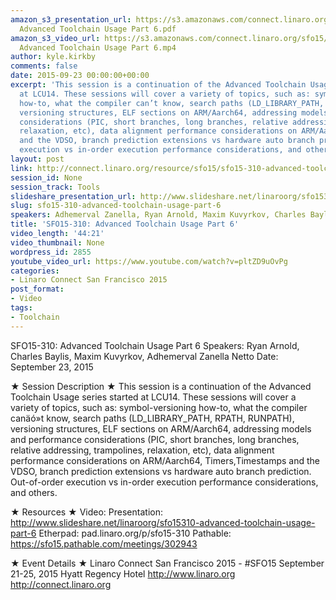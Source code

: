 ```yaml
---
amazon_s3_presentation_url: https://s3.amazonaws.com/connect.linaro.org/sfo15/Presentations/09-23-Wednesday/SFO15-310-
  Advanced Toolchain Usage Part 6.pdf
amazon_s3_video_url: https://s3.amazonaws.com/connect.linaro.org/sfo15/Videos/09-23-Wednesday/SFO15-310
  Advanced Toolchain Usage Part 6.mp4
author: kyle.kirkby
comments: false
date: 2015-09-23 00:00:00+00:00
excerpt: 'This session is a continuation of the Advanced Toolchain Usage series started
  at LCU14. These sessions will cover a variety of topics, such as: symbol-versioning
  how-to, what the compiler can’t know, search paths (LD_LIBRARY_PATH, RPATH, RUNPATH),
  versioning structures, ELF sections on ARM/Aarch64, addressing models and performance
  considerations (PIC, short branches, long branches, relative addressing, trampolines,
  relaxation, etc), data alignment performance considerations on ARM/Aarch64, Timers,Timestamps
  and the VDSO, branch prediction extensions vs hardware auto branch prediction. Out-of-order
  execution vs in-order execution performance considerations, and others.'
layout: post
link: http://connect.linaro.org/resource/sfo15/sfo15-310-advanced-toolchain-usage-part-6/
session_id: None
session_track: Tools
slideshare_presentation_url: http://www.slideshare.net/linaroorg/sfo15310-advanced-toolchain-usage-part-6
slug: sfo15-310-advanced-toolchain-usage-part-6
speakers: Adhemerval Zanella, Ryan Arnold, Maxim Kuvyrkov, Charles Baylis
title: 'SFO15-310: Advanced Toolchain Usage Part 6'
video_length: '44:21'
video_thumbnail: None
wordpress_id: 2855
youtube_video_url: https://www.youtube.com/watch?v=pltZD9uOvPg
categories:
- Linaro Connect San Francisco 2015
post_format:
- Video
tags:
- Toolchain
---
```


SFO15-310: Advanced Toolchain Usage Part 6
Speakers:  Ryan Arnold, Charles Baylis, Maxim Kuvyrkov, Adhemerval Zanella Netto
Date: September 23, 2015

★ Session Description ★
This session is a continuation of the Advanced Toolchain Usage series started at LCU14. These sessions will cover a variety of topics, such as: symbol-versioning how-to, what the compiler canäó»t know, search paths (LD_LIBRARY_PATH, RPATH, RUNPATH), versioning structures, ELF sections on ARM/Aarch64, addressing models and performance considerations (PIC, short branches, long branches, relative addressing, trampolines, relaxation, etc), data alignment performance considerations on ARM/Aarch64, Timers,Timestamps and the VDSO, branch prediction extensions vs hardware auto branch prediction. Out-of-order execution vs in-order execution performance considerations, and others.

★ Resources ★ 
Video: 
Presentation:  http://www.slideshare.net/linaroorg/sfo15310-advanced-toolchain-usage-part-6
Etherpad: pad.linaro.org/p/sfo15-310
Pathable: https://sfo15.pathable.com/meetings/302943                                         

★ Event Details ★ 
Linaro Connect San Francisco 2015 - #SFO15 
September 21-25, 2015 
Hyatt Regency Hotel 
http://www.linaro.org
http://connect.linaro.org
